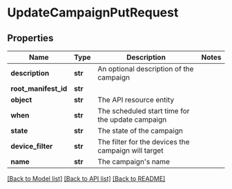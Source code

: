 # UpdateCampaignPutRequest

## Properties
Name | Type | Description | Notes
------------ | ------------- | ------------- | -------------
**description** | **str** | An optional description of the campaign | 
**root_manifest_id** | **str** |  | 
**object** | **str** | The API resource entity | 
**when** | **str** | The scheduled start time for the update campaign | 
**state** | **str** | The state of the campaign | 
**device_filter** | **str** | The filter for the devices the campaign will target | 
**name** | **str** | The campaign&#39;s name | 

[[Back to Model list]](../README.md#documentation-for-models) [[Back to API list]](../README.md#documentation-for-api-endpoints) [[Back to README]](../README.md)


